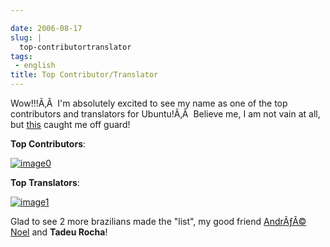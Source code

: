 ```yaml
---

date: 2006-08-17
slug: |
  top-contributortranslator
tags:
 - english
title: Top Contributor/Translator
---
```


Wow!!!Ã‚Â  I'm absolutely excited to see my name as one of the top
contributors and translators for Ubuntu!Ã‚Â  Believe me, I am not vain
at all, but
[this](https://launchpad.net/distros/ubuntu/+topcontributors) caught me
off guard!

**Top Contributors**:

[![image0](http://static.flickr.com/39/217891190_9b9d6fc25a.jpg)](http://static.flickr.com/39/217891190_9b9d6fc25a_o.png)

**Top Translators**:

[![image1](http://static.flickr.com/84/217903545_37d853ee39.jpg)](http://static.flickr.com/84/217903545_37d853ee39_o.png)

Glad to see 2 more brazilians made the "list", my good friend [AndrÃƒÂ©
Noel](http://drenoel.wordpress.com/) and **Tadeu Rocha**!
